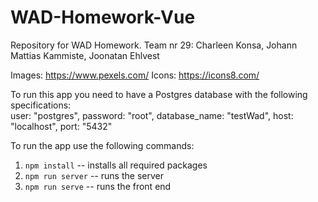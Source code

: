 # WAD-Homework-Vue

Repository for WAD Homework. Team nr 29: Charleen Konsa, Johann Mattias Kammiste, Joonatan Ehlvest

Images: https://www.pexels.com/ Icons: https://icons8.com/

To run this app you need to have a Postgres database with the following specifications: \
    user: "postgres",
    password: "root", 
    database_name: "testWad",
    host: "localhost",
    port: "5432"

To run the app use the following commands:
1. ```npm install``` -- installs all required packages
2. ```npm run server``` -- runs the server
3. ```npm run serve``` -- runs the front end
